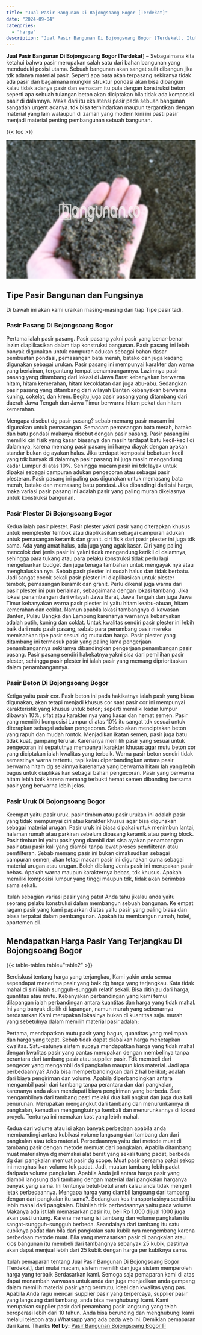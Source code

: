 ```yaml
---
title: "Jual Pasir Bangunan Di Bojongsoang Bogor [Terdekat]"
date: "2024-09-04"
categories: 
  - "harga"
description: "Jual Pasir Bangunan Di Bojongsoang Bogor [Terdekat]. Itulah pemaparan tentang Jual Pasir Bangunan Di Bojongsoang Bogor [Terdekat], dari mulai macam, sistem..."
---
```


**Jual Pasir Bangunan Di Bojongsoang Bogor \[Terdekat\]** – Sebagaimana kita ketahui bahwa pasir merupakan salah satu dari bahan bangunan yang menduduki posisi utama. Sebuah bangunan akan sangat sulit dibangun jika tdk adanya material pasir. Seperti apa bata akan terpasang sekiranya tidak ada pasir dan bagaimana mungkin struktur pondasi akan bisa dibangun kalau tidak adanya pasir dan semacam itu pula dengan konstruksi beton seperti apa sebuah tulangan beton akan diciptakan bila tidak ada komposisi pasir di dalamnya. Maka dari itu eksistensi pasir pada sebuah bangunan sangatlah urgent adanya. tdk bisa terhindarkan maupun tergantikan dengan material yang lain walaupun di zaman yang modern kini ini pasti pasir menjadi material penting pembangunan sebuah bangunan.

{{< toc >}}

![Jual Pasir Bangunan Di Bojongsoang Bogor [Terdekat]](/images/jual-pasir-bangunan-52.png)

## Tipe Pasir Bangunan dan Fungsinya

Di bawah ini akan kami uraikan masing-masing dari tiap Tipe pasir tadi.

### Pasir Pasang Di Bojongsoang Bogor

Pertama ialah pasir pasang. Pasir pasang yakni pasir yang benar-benar lazim diaplikasikan dalam tiap konstruksi bangunan. Pasir pasang ini lebih banyak digunakan untuk campuran adukan sebagai bahan dasar pembuatan pondasi, pemasangan bata merah, batako dan juga kadang digunakan sebagai urukan. Pasir pasang ini mempunyai karakter dan warna yang berlainan, tergantung tempat penambangannya. Lazimnya pasir pasang yang ditambang dari lokasi di Jawa Barat kebanyakan berwarna hitam, hitam kemerahan, hitam kecoklatan dan juga abu-abu. Sedangkan pasir pasang yang ditambang dari wilayah Banten kebanyakan berwarna kuning, cokelat, dan krem. Begitu juga pasir pasang yang ditambang dari daerah Jawa Tengah dan Jawa Timur berwarna hitam pekat dan hitam kemerahan.

Mengapa disebut dg pasir pasang? sebab memang pasir macam ini digunakan untuk pemasangan. Semacam pemasangan bata merah, batako dan batu pondasi makanya disebut dengan pasir pasang. Pasir pasang ini memiliki ciri fisik yang kasar biasanya dan masih terdapat batu kecil-kecil di dalamnya, karena memang pasir pasang ini hanya diayak dengan ayakan standar bukan dg ayakan halus. Jika terdapat komposisi bebatuan kecil yang tdk banyak di dalamnya pasir pasang ini juga masih mengandung kadar Lumpur di atas 10%. Sehingga macam pasir ini tdk layak untuk dipakai sebagai campuran adukan pengecoran atau sebagai pasir plesteran. Pasir pasang ini paling pas digunakan untuk memasang bata merah, batako dan memasang batu pondasi. Jika dibandingi dari sisi harga, maka variasi pasir pasang ini adalah pasir yang paling murah dikelasnya untuk konstruksi bangunan.

### Pasir Plester Di Bojongsoang Bogor

Kedua ialah pasir plester. Pasir plester yakni pasir yang diterapkan khusus untuk memplester tembok atau diaplikasikan sebagai campuran adukan untuk pemasangan keramik dan granit. ciri fisik dari pasir plester ini juga tdk sama. Ada yang amat halus, ada juga yang agak kasar. Ciri yang paling mencolok dari jenis pasir ini yakni tidak mengandung kerikil di dalamnya, sehingga para tukang atau para pelaku konstruksi tidak perlu lagi mengeluarkan budget dan juga tenaga tambahan untuk mengayak nya atau menghaluskan nya. Sebab pasir plester ini sudah halus dan tidak berbatu. Jadi sangat cocok sekali pasir plester ini diaplikasikan untuk plester tembok, pemasangan keramik dan granit. Perlu dikenal juga warna dari pasir plester ini pun berlainan, sebagaimana dengan lokasi tambang. Jika lokasi penambangan dari wilayah Jawa Barat, Jawa Tengah dan juga Jawa Timur kebanyakan warna pasir plester ini yaitu hitam keabu-abuan, hitam kemerahan dan coklat. Namun apabila lokasi tambangnya di kawasan Banten, Pulau Bangka dan Lampung karenanya warnanya kebanyakan adalah putih, kuning dan coklat. Untuk kwalitas sendiri pasir plester ini lebih baik dari mutu pasir pasang, sebab para penambang pasir mereka memisahkan tipe pasir sesuai dg mutu dan harga. Pasir plester yang ditambang ini termasuk pasir yang paling lama pengerjaan penambangannya sekiranya dibandingkan pengerjaan penambangan pasir pasang. Pasir pasang sendiri hakekatnya yakni sisa dari pemilihan pasir plester, sehingga pasir plester ini ialah pasir yang memang diprioritaskan dalam penambangannya.

### Pasir Beton Di Bojongsoang Bogor

Ketiga yaitu pasir cor. Pasir beton ini pada hakikatnya ialah pasir yang biasa digunakan, akan tetapi menjadi khusus cor saat pasir cor ini mempunyai karakteristik yang khusus untuk beton; seperti memiliki kadar lumpur dibawah 10%, sifat atau karakter nya yang kasar dan hemat semen. Pasir yang memiliki komposisi Lumpur di atas 10% itu sangat tdk sesuai untuk diterapkan sebagai adukan pengecoran. Sebab akan menciptakan beton yang rapuh dan mudah rontok. Menjadikan ikatan semen, pasir juga batu tidak kuat, gampang terurai. Karenanya memilih pasir yang sesuai untuk pengecoran ini sepatutnya mempunyai karakter khusus agar mutu beton cor yang diciptakan ialah kwalitas yang terbaik. Warna pasir beton sendiri tidak semestinya warna tertentu, tapi kalau diperbandingkan antara pasir berwarna hitam dg selainnya karenanya yang berwarna hitam lah yang lebih bagus untuk diaplikasikan sebagai bahan pengecoran. Pasir yang berwarna hitam lebih baik karena memang terbukti hemat semen dibanding bersama pasir yang berwarna lebih jelas.

### Pasir Uruk Di Bojongsoang Bogor

Keempat yaitu pasir uruk. pasir timbun atau pasir urukan ini adalah pasir yang tidak mempunyai ciri atau karakter khusus agar bisa digunakan sebagai material urugan. Pasir uruk ini biasa dipakai untuk menimbun lantai, halaman rumah atau parkiran sebelum dipasang keramik atau paving block. Pasir timbun ini yaitu pasir yang diambil dari sisa ayakan penambangan pasir atau pasir kali yang diambil tanpa lewat proses pemfilteran atau pemfilteran. Sebab memang pasir ini bukan dimaksudkan sebagai campuran semen, akan tetapi macam pasir ini digunakan cuma sebagai material urugan atau urugan. Boleh dibilang Jenis pasir ini merupakan pasir bebas. Apakah warna maupun karakternya bebas, tdk khusus. Apakah memiliki komposisi lumpur yang tinggi maupun tdk, tidak akan berimbas sama sekali.

Itulah sebagian variasi pasir yang patut Anda tahu jikalau anda yaitu seorang pelaku konstruksi dalam membangun sebuah bangunan. Ke empat ragam pasir yang kami paparkan diatas yaitu pasir yang paling biasa dan biasa terpakai dalam pembangunan. Apakah itu membangun rumah, hotel, apartemen dll.

## Mendapatkan Harga Pasir Yang Terjangkau Di Bojongsoang Bogor

{{< table-tables table="table2" >}}

Berdiskusi tentang harga yang terjangkau, Kami yakin anda semua sependapat menerima pasir yang baik dg harga yang terjangkau. Kata tidak mahal di sini ialah sungguh-sungguh relatif sekali. Bisa ditinjau dari harga, quantitas atau mutu. Kebanyakan perbandingan yang kami temui dilapangan ialah perbandingan antara kuantitas dan harga yang tidak mahal. Ini yang banyak dipilih di lapangan, namun murah yang sebenarnya berdasarkan Kami merupakan lokasinya bukan di kuantitas saja. murah yang sebetulnya dalam memilih material pasir adalah;

Pertama, mendapatkan mutu pasir yang bagus, quantitas yang melimpah dan harga yang tepat. Sebab tidak dapat diabaikan harga menetapkan kwalitas. Satu-satunya sistem supaya mendapatkan harga yang tidak mahal dengan kwalitas pasir yang pantas merupakan dengan membelinya tanpa perantara dari tambang pasir atau supplier pasir. Tdk membeli dari pengecer yang mengambil dari pangkalan maupun kios material. Jadi apa perbedaannya? Anda bisa memperbandingkan dari 2 hal berikut; adalah dari biaya pengiriman dan volume. Apabila diperbandingkan antara mengambil pasir dari tambang tanpa perantara dan dari pangkalan, karenanya anda akan mendapati biaya pengiriman yang berbeda. Saat mengambilnya dari tambang pasti melalui dua kali angkut dan juga dua kali penurunan. Merupakan mengangkut dari tambang dan menurunkannya di pangkalan, kemudian mengangkutnya kembali dan menurunkannya di lokasi proyek. Tentunya ini memakan kost yang lebih mahal.

Kedua dari volume atau isi akan banyak perbedaan apabila anda membandingi antara kubikasi volume langsung dari tambang dan dari pangkalan atau toko material. Perbedaannya yaitu dari metode muat di tambang pasir dengan metode memuat dari pangkalan. Apabila ditambang muat materialnya dg memakai alat berat yang sekali tuang padat, berbeda dg dari pangkalan memuat pasir dg scope. Muat pasir bersama pakai sekop ini menghasilkan volume tdk padat. Jadi, muatan tambang lebih padat daripada volume pangkalan. Apabila Anda jeli antara harga pasir yang diambil langsung dari tambang dengan material dari pangkalan harganya banyak yang sama. Ini tentunya betul-betul aneh kalau anda tidak mengerti letak perbedaannya. Mengapa harga yang diambil langsung dari tambang dengan dari pangkalan itu sama?. Sedangkan kos transportasinya sendiri itu lebih mahal dari pangkalan. Disinilah titik perbedaannya yaitu pada volume. Makanya ada istilah memasarkan pasir itu, beli Rp 1.000 dijual 1000 juga akan pasti untung. Karena memang isi tambang dan volume pangkalan itu sangat-sungguh-sungguh berbeda. Seandainya dari tambang itu satu kubiknya padat dan bila dari pangkalan satu kubik nya mengembang karena perbedaan metode muat. Bila yang memasarkan pasir di pangkalan atau kios bangunan itu membeli dari tambangnya sebanyak 25 kubik, pastinya akan dapat menjual lebih dari 25 kubik dengan harga per kubiknya sama.

Itulah pemaparan tentang Jual Pasir Bangunan Di Bojongsoang Bogor \[Terdekat\], dari mulai macam, sistem memilih dan juga sistem memperoleh harga yang terbaik Berdasarkan kami. Semoga saja pemaparan kami di atas dapat menambah wawasan untuk anda dan juga menjadikan anda gampang dalam memilih material pasir yang bermutu, ideal dan kwalitas yang pas. Apabila Anda ragu mencari supplier pasir yang terpercaya, supplier pasir yang langsung dari tambang, anda bisa menghubungi kami. Kami merupakan supplier pasir dari penambang pasir langsung yang telah beroperasi lebih dari 10 tahun. Anda bisa berunding dan menghubungi kami melalui telepon atau Whatsapp yang ada pada web ini. Demikian pemaparan dari kami. Thanks
**Ref by:** [Pasir Bangunan Bojongsoang Bogor []](https://id.wikipedia.org/wiki/Pasir)
